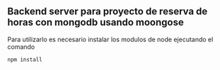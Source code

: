 ## Backend server para proyecto de reserva de horas con mongodb usando moongose

Para utilizarlo es necesario instalar los modulos de node 
ejecutando el comando

```
npm install
```